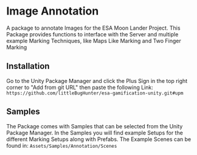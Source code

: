 # Image Annotation
A package to annotate Images for the ESA Moon Lander Project. This Package provides functions to interface with the Server and multiple example Marking Techniques, like Maps Like Marking and Two Finger Marking
## Installation
Go to the Unity Package Manager and click the Plus Sign in the top right corner to "Add from git URL" then paste the following Link:
`https://github.com/littleBugHunter/esa-gamification-unity.git#upm`

## Samples
The Package comes with Samples that can be selected from the Unity Package Manager. In the Samples you will find example Setups for the different Marking Setups along with Prefabs.
The Example Scenes can be found in: `Assets/Samples/Annotation/Scenes`